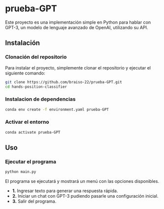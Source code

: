 # prueba-GPT

Este proyecto es una implementación simple en Python para hablar con GPT-3, un modelo de lenguaje avanzado
de OpenAI, utilizando su API.

## Instalación

### Clonación del repositorio

Para instalar el proyecto, simplemente clonar el repositorio y ejecutar el siguiente comando:

```bash
git clone https://github.com/braiso-22/prueba-GPT.git
cd hands-position-classifier
```

### Instalacion de dependencias

```bash
conda env create -f environment.yaml prueba-GPT
```

### Activar el entorno

```bash
conda activate prueba-GPT
```

## Uso

### Ejecutar el programa

```bash
python main.py
```

El programa se ejecutará y mostrará un menú con las opciones disponibles.

* **1.** Ingresar texto para generar una respuesta rápida.
* **2.** Iniciar un chat con GPT-3 pudiendo pasarle una configuración inicial.
* **3.** Salir del programa.